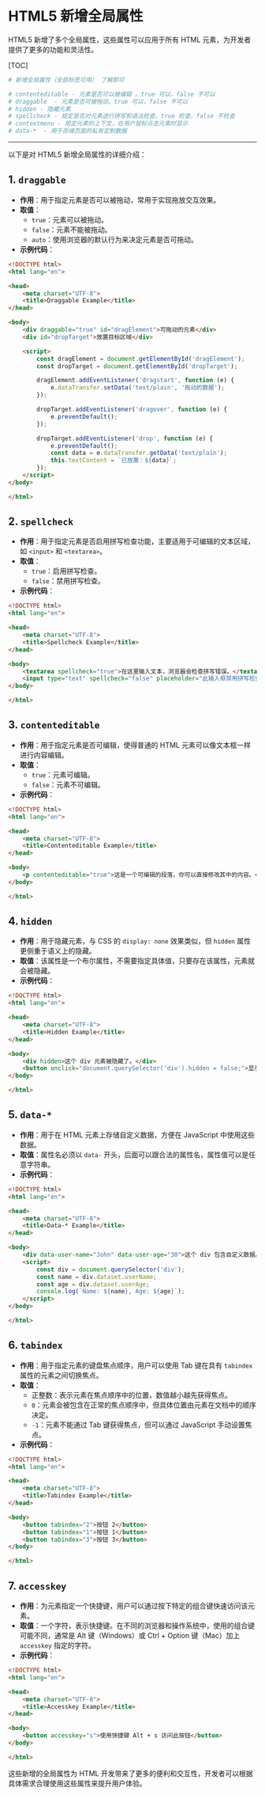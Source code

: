 # HTML5 新增全局属性

 HTML5 新增了多个全局属性，这些属性可以应用于所有 HTML 元素，为开发者提供了更多的功能和灵活性。

[TOC]

```python
# 新增全局属性（全部标签可用） 了解即可

# contenteditable - 元素是否可以被编辑 。true 可以，false 不可以
# draggable  - 元素是否可被拖动。true 可以，false 不可以
# hidden - 隐藏元素
# spellcheck - 规定是否对元素进行拼写和语法检查。true 检查，false 不检查
# contextmenu - 规定元素的上下文，在用户鼠标点击元素时显示
# data-*  - 用于存储页面的私有定制数据
```

---

以下是对 HTML5 新增全局属性的详细介绍：

## 1. `draggable`

- **作用**：用于指定元素是否可以被拖动，常用于实现拖放交互效果。
- **取值**：
  - `true`：元素可以被拖动。
  - `false`：元素不能被拖动。
  - `auto`：使用浏览器的默认行为来决定元素是否可拖动。
- **示例代码**：

```html
<!DOCTYPE html>
<html lang="en">

<head>
    <meta charset="UTF-8">
    <title>Draggable Example</title>
</head>

<body>
    <div draggable="true" id="dragElement">可拖动的元素</div>
    <div id="dropTarget">放置目标区域</div>

    <script>
        const dragElement = document.getElementById('dragElement');
        const dropTarget = document.getElementById('dropTarget');

        dragElement.addEventListener('dragstart', function (e) {
            e.dataTransfer.setData('text/plain', '拖动的数据');
        });

        dropTarget.addEventListener('dragover', function (e) {
            e.preventDefault();
        });

        dropTarget.addEventListener('drop', function (e) {
            e.preventDefault();
            const data = e.dataTransfer.getData('text/plain');
            this.textContent = `已放置：${data}`;
        });
    </script>
</body>

</html>
```

## 2. `spellcheck`

- **作用**：用于指定元素是否启用拼写检查功能，主要适用于可编辑的文本区域，如 `<input>` 和 `<textarea>`。
- **取值**：
  - `true`：启用拼写检查。
  - `false`：禁用拼写检查。
- **示例代码**：

```html
<!DOCTYPE html>
<html lang="en">

<head>
    <meta charset="UTF-8">
    <title>Spellcheck Example</title>
</head>

<body>
    <textarea spellcheck="true">在这里输入文本，浏览器会检查拼写错误。</textarea>
    <input type="text" spellcheck="false" placeholder="此输入框禁用拼写检查">
</body>

</html>
```

## 3. `contenteditable`

- **作用**：用于指定元素是否可编辑，使得普通的 HTML 元素可以像文本框一样进行内容编辑。
- **取值**：
  - `true`：元素可编辑。
  - `false`：元素不可编辑。
- **示例代码**：

```html
<!DOCTYPE html>
<html lang="en">

<head>
    <meta charset="UTF-8">
    <title>Contenteditable Example</title>
</head>

<body>
    <p contenteditable="true">这是一个可编辑的段落，你可以直接修改其中的内容。</p>
</body>

</html>
```

## 4. `hidden`

- **作用**：用于隐藏元素，与 CSS 的 `display: none` 效果类似，但 `hidden` 属性更侧重于语义上的隐藏。
- **取值**：该属性是一个布尔属性，不需要指定具体值，只要存在该属性，元素就会被隐藏。
- **示例代码**：

```html
<!DOCTYPE html>
<html lang="en">

<head>
    <meta charset="UTF-8">
    <title>Hidden Example</title>
</head>

<body>
    <div hidden>这个 div 元素被隐藏了。</div>
    <button onclick="document.querySelector('div').hidden = false;">显示隐藏元素</button>
</body>

</html>
```

## 5. `data-*`

- **作用**：用于在 HTML 元素上存储自定义数据，方便在 JavaScript 中使用这些数据。
- **取值**：属性名必须以 `data-` 开头，后面可以跟合法的属性名，属性值可以是任意字符串。
- **示例代码**：

```html
<!DOCTYPE html>
<html lang="en">

<head>
    <meta charset="UTF-8">
    <title>Data-* Example</title>
</head>

<body>
    <div data-user-name="John" data-user-age="30">这个 div 包含自定义数据。</div>
    <script>
        const div = document.querySelector('div');
        const name = div.dataset.userName;
        const age = div.dataset.userAge;
        console.log(`Name: ${name}, Age: ${age}`);
    </script>
</body>

</html>
```

## 6. `tabindex`

- **作用**：用于指定元素的键盘焦点顺序，用户可以使用 Tab 键在具有 `tabindex` 属性的元素之间切换焦点。
- **取值**：
  - 正整数：表示元素在焦点顺序中的位置，数值越小越先获得焦点。
  - `0`：元素会被包含在正常的焦点顺序中，但具体位置由元素在文档中的顺序决定。
  - `-1`：元素不能通过 Tab 键获得焦点，但可以通过 JavaScript 手动设置焦点。
- **示例代码**：

```html
<!DOCTYPE html>
<html lang="en">

<head>
    <meta charset="UTF-8">
    <title>Tabindex Example</title>
</head>

<body>
    <button tabindex="2">按钮 2</button>
    <button tabindex="1">按钮 1</button>
    <button tabindex="3">按钮 3</button>
</body>

</html>
```

## 7. `accesskey`

- **作用**：为元素指定一个快捷键，用户可以通过按下特定的组合键快速访问该元素。
- **取值**：一个字符，表示快捷键。在不同的浏览器和操作系统中，使用的组合键可能不同，通常是 Alt 键（Windows）或 Ctrl + Option 键（Mac）加上 `accesskey` 指定的字符。
- **示例代码**：

```html
<!DOCTYPE html>
<html lang="en">

<head>
    <meta charset="UTF-8">
    <title>Accesskey Example</title>
</head>

<body>
    <button accesskey="s">使用快捷键 Alt + s 访问此按钮</button>
</body>

</html>
```

这些新增的全局属性为 HTML 开发带来了更多的便利和交互性，开发者可以根据具体需求合理使用这些属性来提升用户体验。
